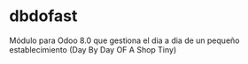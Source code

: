 dbdofast
========

Módulo para Odoo 8.0 que gestiona el dia a dia de un pequeño establecimiento (Day By Day OF A Shop Tiny)
